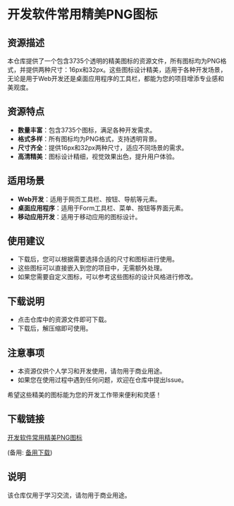 # 开发软件常用精美PNG图标

## 资源描述

本仓库提供了一个包含3735个透明的精美图标的资源文件，所有图标均为PNG格式，并提供两种尺寸：16px和32px。这些图标设计精美，适用于各种开发场景，无论是用于Web开发还是桌面应用程序的工具栏，都能为您的项目增添专业感和美观度。

## 资源特点

- **数量丰富**：包含3735个图标，满足各种开发需求。
- **格式多样**：所有图标均为PNG格式，支持透明背景。
- **尺寸齐全**：提供16px和32px两种尺寸，适应不同场景的需求。
- **高清精美**：图标设计精细，视觉效果出色，提升用户体验。

## 适用场景

- **Web开发**：适用于网页工具栏、按钮、导航等元素。
- **桌面应用程序**：适用于Form工具栏、菜单、按钮等界面元素。
- **移动应用开发**：适用于移动应用的图标设计。

## 使用建议

- 下载后，您可以根据需要选择合适的尺寸和图标进行使用。
- 这些图标可以直接嵌入到您的项目中，无需额外处理。
- 如果您需要自定义图标，可以参考这些图标的设计风格进行修改。

## 下载说明

- 点击仓库中的资源文件即可下载。
- 下载后，解压缩即可使用。

## 注意事项

- 本资源仅供个人学习和开发使用，请勿用于商业用途。
- 如果您在使用过程中遇到任何问题，欢迎在仓库中提出Issue。

希望这些精美的图标能为您的开发工作带来便利和灵感！

## 下载链接
[开发软件常用精美PNG图标](https://pan.quark.cn/s/3a03715c4d4b) 

(备用: [备用下载](https://pan.baidu.com/s/1atQvk-CWEAHzqJcmx9LKCw?pwd=1234))

## 说明

该仓库仅用于学习交流，请勿用于商业用途。
